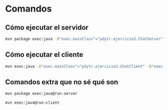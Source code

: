 # Comandos

## Cómo ejecutar el servidor

```sh
mvn package exec:java -D"exec.mainClass"="pdytr.ejercicio3.ChatServer"
```

## Cómo ejecutar el cliente

```sh
mvn exec:java -D"exec.mainClass"="pdytr.ejercicio3.ChatClient" -D"exec.args"="localhost 50051 Lucio"
```

## Comandos extra que no sé qué son

```sh
mvn package exec:java@run-server
```

```sh
mvn exec:java@run-client
```
